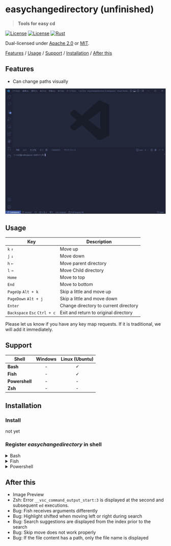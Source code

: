 # easychangedirectory (unfinished)

> **Tools for easy cd**

[![License](https://img.shields.io/badge/license-Apache%202.0-blue?style=flat-square)](LICENSE-APACHE)
[![License](https://img.shields.io/badge/license-MIT-blue?style=flat-square)](LICENSE-MIT)
[![Rust](https://github.com/shsyss/easychangedirectory/actions/workflows/rust.yml/badge.svg)](https://github.com/shsyss/easychangedirectory/actions/workflows/rust.yml)

Dual-licensed under [Apache 2.0](LICENSE-APACHE) or [MIT](LICENSE-MIT).

[Features](#features) / [Usage](#usage) / [Support](#support) / [Installation](#installation) / [After this](#after-this)

## Features

- Can change paths visually

![demo](./assets/demo.gif)

## Usage

| Key                          | Description                           |
| ---------------------------- | ------------------------------------- |
| `k` `↑`                      | Move up                               |
| `j` `↓`                      | Move down                             |
| `h` `←`                      | Move parent directory                 |
| `l` `→`                      | Move Child directory                  |
| `Home`                       | Move to top                           |
| `End`                        | Move to bottom                        |
| `PageUp` `Alt + k`           | Skip a little and move up             |
| `PageDown` `Alt + j`         | Skip a little and move down           |
| `Enter`                      | Change directory to current directory |
| `Backspace` `Esc` `Ctrl + c` | Exit and return to original directory |

Please let us know if you have any key map requests. If it is traditional, we will add it immediately.

## Support

| Shell          | Windows       | Linux (Ubuntu) |
| ---------------|:-------------:|:--------------:|
| **Bash**       | -             | **&#128504;**  |
| **Fish**       | -             | **&#128504;**  |
| **Powershell** | -             | -              |
| **Zsh**        | -             | -              |

## Installation

### Install
not yet

### Register ***easychangedirectory*** in shell

<details>
<summary>Bash</summary>

Add to `~/.bashrc` (Change as necessary)
```
eval "$(easychangedirectory --init bash)"
```
Run `. ~/.bashrc` as needed
</details>

<details>
<summary>Fish</summary>

Add to `~/.config/fish/config.fish` (Change as necessary)
```
easychangedirectory --init fish | source
```
Run `. ~/.config/fish/config.fish` as needed
</details>

<details>
<summary>Powershell</summary>

Add to the file found by `echo $profile`
```
Invoke-Expression (& { (ed --init powershell | Out-String) } )
```
Run `. /path/to/profile.ps1` as needed

</details>

<!-- <details>
<summary>Zsh</summary>

Add to `~/.zshrc` (Change as necessary)
```
eval "$(easychangedirectory --init zsh)"
```
Run `. ~/.zshrc` as needed
</details> -->

## After this

- Image Preview
- Zsh: Error `__vsc_command_output_start:3` is displayed at the second and subsequent `ed` executions.
- Bug: Fish receives arguments differently
- Bug: Highlight shifted when moving left or right during search
- Bug: Search suggestions are displayed from the index prior to the search
- Bug: Skip move does not work properly
- Bug: If the file content has a path, only the file name is displayed
